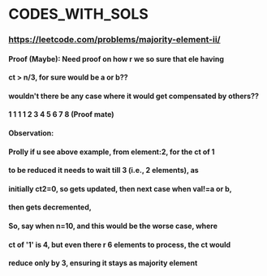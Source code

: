 # CODES_WITH_SOLS

### https://leetcode.com/problems/majority-element-ii/
#### Proof (Maybe):        Need proof on how r we so sure that ele having 
####                       ct > n/3, for sure would be a or b??
####                       wouldn't there be  any case where it would get compensated by others??
####                       1 1 1 1 2 3 4 5 6 7 8 (Proof mate)
####                       Observation:
####                       Prolly if u see above example, from element:2, for the ct of 1 
####                       to be reduced it needs to wait till 3 (i.e., 2 elements), as 
####                       initially ct2=0, so gets updated, then next case when val!=a or b,
####                       then gets decremented, 
####                       So, say when n=10, and this would be the worse case, where
####                       ct of '1' is 4, but even there r 6 elements to process, the ct would
####                       reduce only by 3, ensuring it stays as majority element
